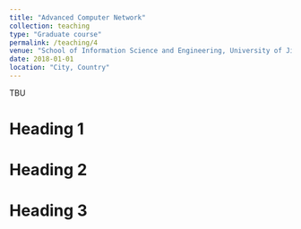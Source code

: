 ```yaml
---
title: "Advanced Computer Network"
collection: teaching
type: "Graduate course"
permalink: /teaching/4
venue: "School of Information Science and Engineering, University of Jinan"
date: 2018-01-01
location: "City, Country"
---
```


TBU

Heading 1
======

Heading 2
======

Heading 3
======
